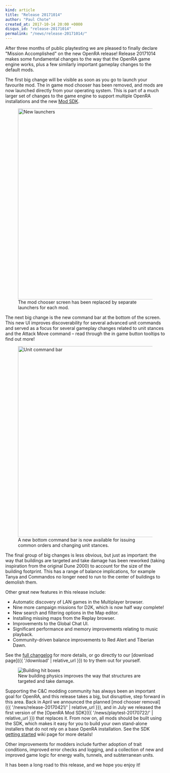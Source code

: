 ```yaml
---
kind: article
title: "Release 20171014"
author: "Paul Chote"
created_at: 2017-10-14 20:00 +0000
disqus_id: "release-20171014"
permalink: "/news/release-20171014/"
---
```


After three months of public playtesting we are pleased to finally declare "Mission Accomplished" on the new OpenRA release!  Release 20171014 makes some fundamental changes to the way that the OpenRA game engine works, plus a few similarly important gameplay changes to the default mods.

The first big change will be visible as soon as you go to launch your favourite mod.  The in game mod chooser has been removed, and mods are now launched directly from your operating system.  This is part of a much larger set of changes to the game engine to support multiple OpenRA installations and the new [Mod SDK](https://github.com/OpenRA/OpenRAModSDK).

<figure>
  <img src="{{ '/images/news/20171014-dmg.png' | relative_url }}" style="width: 600px" alt="New launchers" />
  <figcaption>The mod chooser screen has been replaced by separate launchers for each mod.</figcaption>
</figure>

The next big change is the new command bar at the bottom of the screen.  This new UI improves discoverability for several advanced unit commands and served as a focus for several gameplay changes related to unit stances and the Attack Move command – read through the in game button tooltips to find out more!

<figure>
  <img src="{{ '/images/news/20171014-commandbar.png' | relative_url }}" style="width: 600px" alt="Unit command bar" />
  <figcaption>A new bottom command bar is now available for issuing common orders and changing unit stances.</figcaption>
</figure>

The final group of big changes is less obvious, but just as important: the way that buildings are targeted and take damage has been reworked (taking inspiration from the original Dune 2000) to account for the size of the building footprint.  This has a range of balance implications, for example Tanya and Commandos no longer need to run to the center of buildings to demolish them.

Other great new features in this release include:

  * Automatic discovery of LAN games in the Multiplayer browser.
  * Nine more campaign missions for D2K, which is now half way complete!
  * New search and filtering options in the Map editor.
  * Installing missing maps from the Replay browser.
  * Improvements to the Global Chat UI.
  * Significant performance and memory improvements relating to music playback.
  * Community-driven balance improvements to Red Alert and Tiberian Dawn.

See the [full changelog](https://github.com/OpenRA/OpenRA/wiki/Changelog/a67b1a681084e32579d4ef9e92afbb3207ed441e) for more details, or go directly to our [download page]({{ '/download' | relative_url }}) to try them out for yourself.

<figure>
  <img src="{{ '/images/news/20170722-td-buildinghitshapes.png' | relative_url }}" alt="Building hit boxes" />
  <figcaption>New building physics improves the way that structures are targeted and take damage.</figcaption>
</figure>

Supporting the C&C modding community has always been an important goal for OpenRA, and this release takes a big, but disruptive, step forward in this area.
Back in April we announced the planned [mod chooser removal]({{ '/news/release-20170421/' | relative_url }}), and in July we released the first version of the [OpenRA Mod SDK]({{ '/news/playtest-20170722/' | relative_url }}) that replaces it.  From now on, all mods should be built using the SDK, which makes it easy for you to build your own stand-alone installers that do not rely on a base OpenRA installation.  See the SDK [getting started](https://github.com/OpenRA/OpenRAModSDK/wiki/Getting-Started) wiki page for more details!

Other improvements for modders include further adoption of trait conditions, improved error checks and logging, and a collection of new and improved game logic for energy walls, tunnels, and subterranean units.

It has been a long road to this release, and we hope you enjoy it!